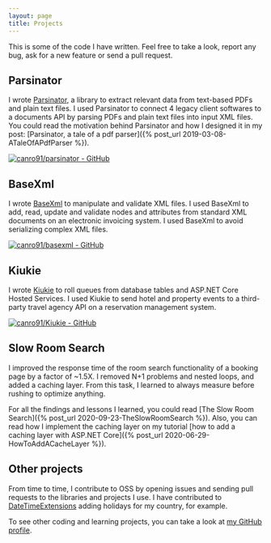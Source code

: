 ```yaml
---
layout: page
title: Projects
---
```


This is some of the code I have written. Feel free to take a look, report any bug, ask for a new feature or send a pull request.

## Parsinator

I wrote [Parsinator](https://github.com/canro91/Parsinator), a library to extract relevant data from text-based PDFs and plain text files. I used Parsinator to connect 4 legacy client softwares to a documents API by parsing PDFs and plain text files into input XML files. You could read the motivation behind Parsinator and how I designed it in my post: [Parsinator, a tale of a pdf parser]({% post_url 2019-03-08-ATaleOfAPdfParser %}).

[![canro91/parsinator - GitHub](https://gh-card.dev/repos/canro91/parsinator.svg)](https://github.com/canro91/parsinator)

## BaseXml

I wrote [BaseXml](https://github.com/canro91/BaseXml) to manipulate and validate XML files. I used BaseXml to add, read, update and validate nodes and attributes from standard XML documents on an electronic invoicing system. I used BaseXml to avoid serializing complex XML files.

[![canro91/basexml - GitHub](https://gh-card.dev/repos/canro91/basexml.svg)](https://github.com/canro91/basexml)

## Kiukie

I wrote [Kiukie](https://github.com/canro91/Kiukie) to roll queues from database tables and ASP.NET Core Hosted Services. I used Kiukie to send hotel and property events to a third-party travel agency API on a reservation management system.

[![canro91/Kiukie - GitHub](https://gh-card.dev/repos/canro91/Kiukie.svg)](https://github.com/canro91/Kiukie)

## Slow Room Search

I improved the response time of the room search functionality of a booking page by a factor of ~1.5X. I removed N+1 problems and nested loops, and added a caching layer. From this task, I learned to always measure before rushing to optimize anything.

For all the findings and lessons I learned, you could read [The Slow Room Search]({% post_url 2020-09-23-TheSlowRoomSearch %}). Also, you can read how I implement the caching layer on my tutorial [how to add a caching layer with ASP.NET Core]({% post_url 2020-06-29-HowToAddACacheLayer %}).

## Other projects

From time to time, I contribute to OSS by opening issues and sending pull requests to the libraries and projects I use. I have contributed to [DateTimeExtensions](https://github.com/joaomatossilva/DateTimeExtensions) adding holidays for my country, for example.

To see other coding and learning projects, you can take a look at <a href="{{ site.github }}" target="_blank" rel="noopener noreferrer">my GitHub profile</a>.